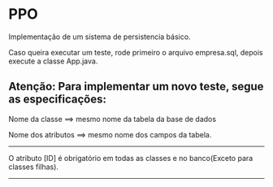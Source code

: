 PPO
===================
Implementação de um sistema de persistencia básico.





Caso queira executar um teste, rode primeiro o arquivo empresa.sql, depois execute a classe App.java.
  

Atenção:
  Para implementar um novo teste, segue as especificações:
  -----------------------------------------------------------
  Nome da classe ==> mesmo nome da tabela da base de dados
  
  Nome dos atributos ==> mesmo nome dos campos da tabela.
  
  -----
  O atributo [ID] é obrigatório em todas as classes e no banco(Exceto para classes filhas).
  
--------------------------------------------------------------




